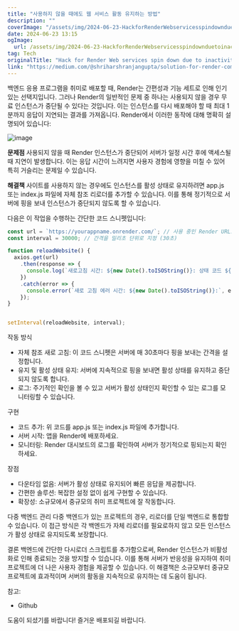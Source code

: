 ```yaml
---
title: "사용하지 않을 때에도 웹 서비스 활동 유지하는 방법"
description: ""
coverImage: "/assets/img/2024-06-23-HackforRenderWebservicesspindownduetoinactivity_0.png"
date: 2024-06-23 13:15
ogImage: 
  url: /assets/img/2024-06-23-HackforRenderWebservicesspindownduetoinactivity_0.png
tag: Tech
originalTitle: "Hack for Render Web services spin down due to inactivity"
link: "https://medium.com/@shriharshranjangupta/solution-for-render-com-web-services-spin-down-due-to-inactivity-a5c6061b581b"
---
```



백엔드 응용 프로그램을 취미로 배포할 때, Render는 간편성과 기능 세트로 인해 인기 있는 선택지입니다. 그러나 Render의 일반적인 문제 중 하나는 사용되지 않을 경우 무료 인스턴스가 중단될 수 있다는 것입니다. 이는 인스턴스를 다시 배포해야 할 때 최대 1분까지 응답이 지연되는 결과를 가져옵니다. Render에서 이러한 동작에 대해 명확히 설명되어 있습니다:

![image](/assets/img/2024-06-23-HackforRenderWebservicesspindownduetoinactivity_0.png)

**문제점**
사용되지 않을 때 Render 인스턴스가 중단되어 서버가 일정 시간 후에 액세스될 때 지연이 발생합니다. 이는 응답 시간이 느려지면 사용자 경험에 영향을 미칠 수 있어 특히 거슬리는 문제일 수 있습니다.

**해결책**
사이트를 사용하지 않는 경우에도 인스턴스를 활성 상태로 유지하려면 app.js 또는 index.js 파일에 자체 참조 리로더를 추가할 수 있습니다. 이를 통해 정기적으로 서버에 핑을 보내 인스턴스가 중단되지 않도록 할 수 있습니다.

다음은 이 작업을 수행하는 간단한 코드 스니펫입니다:

<div class="content-ad"></div>

```js
const url = `https://yourappname.onrender.com/`; // 사용 중인 Render URL로 변경
const interval = 30000; // 간격을 밀리초 단위로 지정 (30초)

function reloadWebsite() {
  axios.get(url)
    .then(response => {
      console.log(`새로고침 시간: ${new Date().toISOString()}: 상태 코드 ${response.status}`);
    })
    .catch(error => {
      console.error(`새로 고침 에러 시간: ${new Date().toISOString()}:`, error.message);
    });
}


setInterval(reloadWebsite, interval);
```

작동 방식

- 자체 참조 새로 고침: 이 코드 스니펫은 서버에 매 30초마다 핑을 보내는 간격을 설정합니다.
- 유지 및 활성 상태 유지: 서버에 지속적으로 핑을 보내면 활성 상태를 유지하고 중단되지 않도록 합니다.
- 로그: 주기적인 확인을 볼 수 있고 서버가 활성 상태인지 확인할 수 있는 로그를 모니터링할 수 있습니다.

구현

<div class="content-ad"></div>

- 코드 추가: 위 코드를 app.js 또는 index.js 파일에 추가합니다.
- 서버 시작: 앱을 Render에 배포하세요.
- 모니터링: Render 대시보드의 로그를 확인하여 서버가 정기적으로 핑되는지 확인하세요.

장점

- 다운타임 없음: 서버가 활성 상태로 유지되어 빠른 응답을 제공합니다.
- 간편한 솔루션: 복잡한 설정 없이 쉽게 구현할 수 있습니다.
- 확장성: 소규모에서 중규모의 취미 프로젝트에 잘 작동합니다.

다중 백엔드 관리
다중 백엔드가 있는 프로젝트의 경우, 리로더를 단일 백엔드로 통합할 수 있습니다. 이 접근 방식은 각 백엔드가 자체 리로더를 필요로하지 않고 모든 인스턴스가 활성 상태로 유지되도록 보장합니다.

<div class="content-ad"></div>

결론
백엔드에 간단한 다시로더 스크립트를 추가함으로써, Render 인스턴스가 비활성화로 인해 종료되는 것을 방지할 수 있습니다. 이를 통해 서버가 반응성을 유지하여 취미 프로젝트에 더 나은 사용자 경험을 제공할 수 있습니다. 이 해결책은 소규모부터 중규모 프로젝트에 효과적이며 서버의 활동을 지속적으로 유지하는 데 도움이 됩니다.

참고:

- Github

도움이 되셨기를 바랍니다! 즐거운 배포되길 바랍니다.